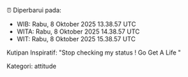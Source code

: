 ⏰ Diperbarui pada:
- WIB: Rabu, 8 Oktober 2025 13.38.57 UTC
- WITA: Rabu, 8 Oktober 2025 14.38.57 UTC
- WIT: Rabu, 8 Oktober 2025 15.38.57 UTC

Kutipan Inspiratif:
"Stop checking my status ! Go Get A Life "


Kategori: attitude

